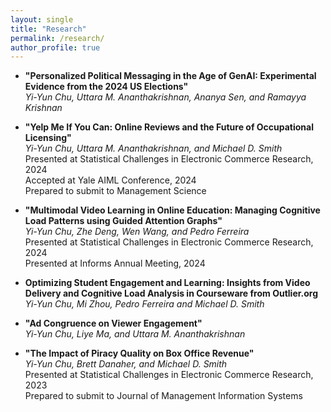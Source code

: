 ```yaml
---
layout: single
title: "Research"
permalink: /research/
author_profile: true
---
```


- **"Personalized Political Messaging in the Age of GenAI: Experimental Evidence from the 2024 US Elections"** <br/>
*Yi-Yun Chu, Uttara M. Ananthakrishnan, Ananya Sen, and Ramayya Krishnan* <br/>

- **"Yelp Me If You Can: Online Reviews and the Future of Occupational Licensing"** <br/>
*Yi-Yun Chu, Uttara M. Ananthakrishnan, and Michael D. Smith* <br/>
Presented at Statistical Challenges in Electronic Commerce Research, 2024 <br/>
Accepted at Yale AIML Conference, 2024 <br/>
Prepared to submit to Management Science 

- **"Multimodal Video Learning in Online Education: Managing Cognitive Load Patterns using Guided Attention Graphs"** <br/>
*Yi-Yun Chu, Zhe Deng, Wen Wang, and Pedro Ferreira*<br/>
Presented  at Statistical Challenges in Electronic Commerce Research, 2024 <br/>
Presented at Informs Annual Meeting, 2024

- **Optimizing Student Engagement and Learning: Insights from Video Delivery and Cognitive Load Analysis in Courseware from Outlier.org**
*Yi-Yun Chu, Mi Zhou, Pedro Ferreira and Michael D. Smith* <br/>

- **"Ad Congruence on Viewer Engagement"** <br/>
*Yi-Yun Chu, Liye Ma, and Uttara M. Ananthakrishnan*

- **"The Impact of Piracy Quality on Box Office Revenue"** <br/>
*Yi-Yun Chu, Brett Danaher, and Michael D. Smith* <br/>
Presented at Statistical Challenges in Electronic Commerce Research, 2023 <br/>
Prepared to submit to Journal of Management Information Systems 

